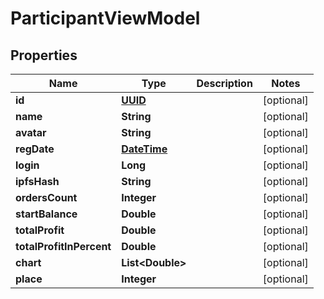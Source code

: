 
# ParticipantViewModel

## Properties
Name | Type | Description | Notes
------------ | ------------- | ------------- | -------------
**id** | [**UUID**](UUID.md) |  |  [optional]
**name** | **String** |  |  [optional]
**avatar** | **String** |  |  [optional]
**regDate** | [**DateTime**](DateTime.md) |  |  [optional]
**login** | **Long** |  |  [optional]
**ipfsHash** | **String** |  |  [optional]
**ordersCount** | **Integer** |  |  [optional]
**startBalance** | **Double** |  |  [optional]
**totalProfit** | **Double** |  |  [optional]
**totalProfitInPercent** | **Double** |  |  [optional]
**chart** | **List&lt;Double&gt;** |  |  [optional]
**place** | **Integer** |  |  [optional]



